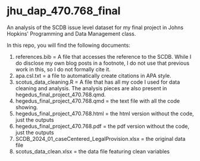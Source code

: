 # jhu_dap_470.768_final
An analysis of the SCDB issue level dataset for my final project in Johns Hopkins' Programming and Data Management class.

In this repo, you will find the following documents:
1. references.bib = A file that accesses the reference to the SCDB. While I do disclose my own blog posts in a footnote, I do not use that previous work in this, so I do not formally cite it.
2. apa.csl.txt = a file to automatically create citations in APA style.
3. scotus_data_cleaning.R = A file that has all my code I used for data cleaning and analysis. The analysis pieces are also present in hegedus_final_project_470.768.qmd.
4. hegedus_final_project_470.768.qmd = the text file with all the code showing.
5. hegedus_final_project_470.768.html = the html version without the code, just the outputs
6. hegedus_final_project_470.768.pdf = the pdf version without the code, just the outputs
7. SCDB_2024_01_caseCentered_LegalProvision.xlsx = the original data file
8. scotus_data_clean.xlsx = the data file featuring clean variables
